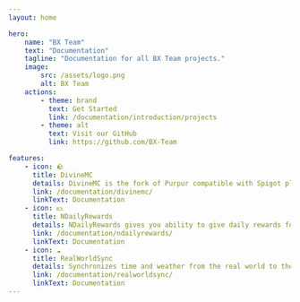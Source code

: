 ```yaml
---
layout: home

hero:
    name: "BX Team"
    text: "Documentation"
    tagline: "Documentation for all BX Team projects."
    image:
        src: /assets/logo.png
        alt: BX Team
    actions:
        - theme: brand
          text: Get Started
          link: /documentation/introduction/projects
        - theme: alt
          text: Visit our GitHub
          link: https://github.com/BX-Team

features:
    - icon: 🪨
      title: DivineMC
      details: DivineMC is the fork of Purpur compatible with Spigot plugins, offering the best performance for your server.
      link: /documentation/divinemc/
      linkText: Documentation
    - icon: 💵
      title: NDailyRewards
      details: NDailyRewards gives you ability to give daily rewards for your players for playing on your server.
      link: /documentation/ndailyrewards/
      linkText: Documentation
    - icon: ☁️
      title: RealWorldSync
      details: Synchronizes time and weather from the real world to the game.
      link: /documentation/realworldsync/
      linkText: Documentation
---
```


<script setup>
import {
  VPTeamPage,
  VPTeamPageTitle,
  VPTeamMembers,
  VPDocAsideSponsors,
} from 'vitepress/theme';

const members = [
  {
    avatar: 'https://avatars.githubusercontent.com/u/76615486?v=4',
    name: 'NONPLAYT',
    title: 'Java Developer & Owner',
    links: [
      { icon: 'github', link: 'https://github.com/NONPLAYT' },
    ]
  },
  {
    avatar: 'https://avatars.githubusercontent.com/u/81859776?v=4',
    name: 'wiyba',
    title: 'Java Developer',
    links: [
        { icon: 'github', link: 'https://github.com/wiyba' },
    ]
  }
]
</script>

<VPTeamPage style='padding-bottom: 0'>
  <VPTeamPageTitle>
    <template is #title>
      BX Team Developers
    </template>
    <template #lead>
        We are a small team of developers that create open-source projects for the Minecraft community.
    </template>
  </VPTeamPageTitle>
  <VPTeamMembers :members="members"></VPTeamMembers>
</VPTeamPage>
